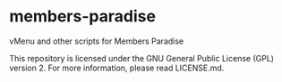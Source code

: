 # members-paradise
vMenu and other scripts for Members Paradise

This repository is licensed under the GNU General Public License (GPL) version 2. For more information, please read LICENSE.md.
